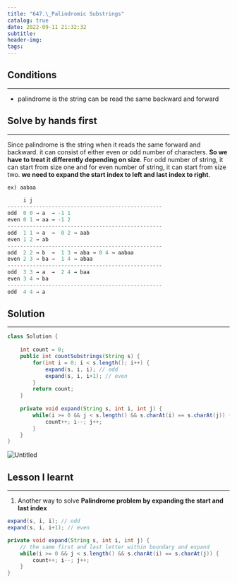 ```yaml
---
title: "647.\_Palindromic Substrings"
catalog: true
date: 2022-09-11 21:32:32
subtitle:
header-img:
tags:
---
```

## Conditions

---

- palindrome is the string can be read the same backward and forward

## Solve by hands first

---

Since palindrome is the string when it reads the same forward and backward. it can consist of either even or odd number of characters. **So we have to treat it differently depending on size**. For odd number of string, it can start from size one and for even number of string, it can start from size two. **we need to expand the start index to left and last index to right**. 

```java
ex) aabaa

     i j
-------------------------------------------------
odd  0 0 → a  → -1 1 
even 0 1 → aa → -1 2
-------------------------------------------------
odd  1 1 → a  →  0 2 → aab
even 1 2 → ab 
-------------------------------------------------
odd  2 2 → b  →  1 3 → aba → 0 4 → aabaa
even 2 3 → ba →  1 4 → abaa
-------------------------------------------------
odd  3 3 → a  →  2 4 → baa
even 3 4 → ba
-------------------------------------------------
odd  4 4 → a  
```

## Solution

---

```java
class Solution {
    
    int count = 0;
    public int countSubstrings(String s) {    
        for(int i = 0; i < s.length(); i++) {
            expand(s, i, i); // odd
            expand(s, i, i+1); // even
        }
        return count;
    }
    
    private void expand(String s, int i, int j) {
        while(i >= 0 && j < s.length() && s.charAt(i) == s.charAt(j)) {
            count++; i--; j++;
        }
    }
}
```

![Untitled](https://s3-us-west-2.amazonaws.com/secure.notion-static.com/252f3d33-fc19-4922-b198-c5c4801d0e1b/Untitled.png)

## Lesson I learnt

---

1. Another way to solve **Palindrome problem by expanding the start and last index**

```java
expand(s, i, i); // odd
expand(s, i, i+1); // even

private void expand(String s, int i, int j) {
    // the same first and last letter within boundary and expand
    while(i >= 0 && j < s.length() && s.charAt(i) == s.charAt(j)) {
        count++; i--; j++;
    }
}
```
